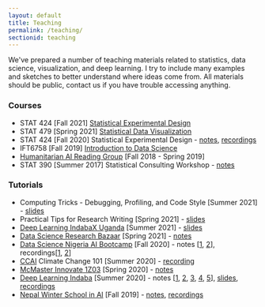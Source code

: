 ```yaml
---
layout: default
title: Teaching
permalink: /teaching/
sectionid: teaching
---
```


We've prepared a number of teaching materials related to statistics, data
science, visualization, and deep learning. I try to include many examples and
sketches to better understand where ideas come from. All materials should be
public, contact us if you have trouble accessing anything.

### Courses

* STAT 424 [Fall 2021] [Statistical Experimental Design](https://krisrs1128.github.io/stat424_f21/)
* STAT 479 [Spring 2021] [Statistical Data Visualization](https://krisrs1128.github.io/stat479/)
* STAT 424 [Fall 2020] Statistical Experimental Design - [notes](https://drive.google.com/drive/folders/1rnJlAXs57WyMcTzwQ5HNT_eCecEI3gQh), [recordings](https://mediaspace.wisc.edu/channel/STAT+424+Fall+2020/180027062)
* IFT6758 [Fall 2019] [Introduction to Data Science](https://ift6758.github.io)
* [Humanitarian AI Reading Group](https://github.com/krisrs1128/Humanitarian-AI) [Fall 2018 - Spring 2019]
* STAT 390 [Summer 2017] Statistical Consulting Workshop - [notes](https://www.overleaf.com/10240923zrkwyvndkwnn#/37916755/)

### Tutorials

* Computing Tricks - Debugging, Profiling, and Code Style [Summer 2021] - [slides](https://drive.google.com/file/d/1H7vR29-DMG2G0YUYd9XBM-PejkPYfFC1/view?usp=sharing)
* Practical Tips for Research Writing [Spring 2021] - [slides](https://drive.google.com/file/d/1sVn7wE8MOGBnCbJYd5vlNY9VTQsVJ7G0/view?usp=sharing)
* [Deep Learning IndabaX Uganda](https://indabaxug.github.io/) [Summer 2021] - [slides](https://drive.google.com/file/d/1eHkyZLV57gNTPvblPch1eteSbWTNF5h5/view?usp=sharing)
* [Data Science Research Bazaar](https://datascience.wisc.edu/data-science-research-bazaar/) [Spring 2021] - [notes](https://krisrs1128.github.io/mapping-vis/)
* [Data Science Nigeria AI Bootcamp](https://www.datasciencenigeria.org/2020-bootcamp/) [Fall 2020] - notes [[1](https://drive.google.com/file/d/1nNHNxYnYz06lS8y69Kq70nEd6bvJxFXh/edit), [2](https://github.com/krisrs1128/dsn)], recordings[[1](https://www.youtube.com/watch?v=EefWzpRkIVM), [2](https://www.youtube.com/watch?v=7_8DUN-6tpI&t=94s)]
* [CCAI](https://climatechange.ai/) Climate Change 101 [Summer 2020] - [recording](https://www.youtube.com/watch?v=KB4vUk1-yNQ)
* [McMaster Innovate 1Z03](https://matthewleejordan.com/projects/1_innovate/) [Spring 2020] - [notes](https://docs.google.com/presentation/d/1JWV8_VXYzCzipr6EJZdcdaPY5pz2Cp4F/edit)
* [Deep Learning Indaba](http://www.deeplearningindaba.com/) [Summer 2020] - notes [[1](http://krisrs1128.github.io/info-uncertainty//posts/attention-1), [2](http://krisrs1128.github.io/info-uncertainty//posts/attention-2), [3](http://krisrs1128.github.io/info-uncertainty//posts/attention-3), [4](http://krisrs1128.github.io/info-uncertainty//posts/attention-4), [5](http://krisrs1128.github.io/info-uncertainty//posts/attention-5)], [slides](https://observablehq.com/@krisrs1128/untitled/4), [recordings](https://www.youtube.com/watch?v=9mWYFZwNpis)
* [Nepal Winter School in AI](https://www.naamii.org.np/) [Fall 2019] - [notes](http://krisrs1128.github.io/info-uncertainty/posts/nepal-school-notes), [recordings](https://www.naamii.org.np/first-nepal-winter-school-in-ai-lecture-videos-and-slides/)
